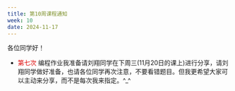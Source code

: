 ```yaml
---
title: 第10周课程通知
week: 10
date: 2024-11-17
---
```


各位同学好！

-  <font color="#dd0000">第七次</font> 编程作业我准备请刘翔同学在下周三(11月20日的课上)进行分享，请刘翔同学做好准备，也请各位同学再次注意，不要看错题目。但我更希望大家可以主动来分享，而不是每次我来指定。^_^